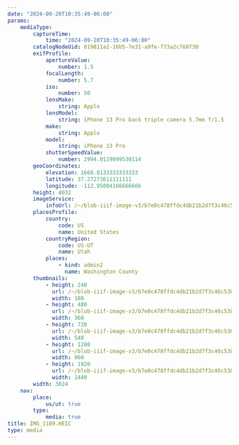 ```yaml
---
date: "2024-09-20T10:35:49-06:00"
params:
    mediaType:
        captureTime:
            time: "2024-09-20T10:35:49-06:00"
        catalogNodeUid: 019811a2-16b5-7e31-a9fe-f73a2c768f30
        exifProfile:
            apertureValue:
                number: 1.5
            focalLength:
                number: 5.7
            iso:
                number: 50
            lensMake:
                string: Apple
            lensModel:
                string: iPhone 13 Pro back triple camera 5.7mm f/1.5
            make:
                string: Apple
            model:
                string: iPhone 13 Pro
            shutterSpeedValue:
                number: 2994.0119899530114
        geoCoordinates:
            elevation: 1668.8133333333333
            latitude: 37.27273611111111
            longitude: -112.95004166666666
        height: 4032
        imageService:
            infoUrl: /~/blob-iiif-image-v3/b7e0c478ffdc4db21b2d7f3c46c538b6aa386a0be7d51f9264750de8b12524bb/info.json
        placesProfile:
            country:
                code: US
                name: United States
            countryRegion:
                code: US-UT
                name: Utah
            places:
                - kind: admin2
                  name: Washington County
        thumbnails:
            - height: 240
              url: /~/blob-iiif-image-v3/b7e0c478ffdc4db21b2d7f3c46c538b6aa386a0be7d51f9264750de8b12524bb/full/180%2C240/0/default.jpg
              width: 180
            - height: 480
              url: /~/blob-iiif-image-v3/b7e0c478ffdc4db21b2d7f3c46c538b6aa386a0be7d51f9264750de8b12524bb/full/360%2C480/0/default.jpg
              width: 360
            - height: 720
              url: /~/blob-iiif-image-v3/b7e0c478ffdc4db21b2d7f3c46c538b6aa386a0be7d51f9264750de8b12524bb/full/540%2C720/0/default.jpg
              width: 540
            - height: 1280
              url: /~/blob-iiif-image-v3/b7e0c478ffdc4db21b2d7f3c46c538b6aa386a0be7d51f9264750de8b12524bb/full/960%2C1280/0/default.jpg
              width: 960
            - height: 1920
              url: /~/blob-iiif-image-v3/b7e0c478ffdc4db21b2d7f3c46c538b6aa386a0be7d51f9264750de8b12524bb/full/1440%2C1920/0/default.jpg
              width: 1440
        width: 3024
    nav:
        place:
            us/ut: true
        type:
            media: true
title: IMG_1189.HEIC
type: media
---
```

